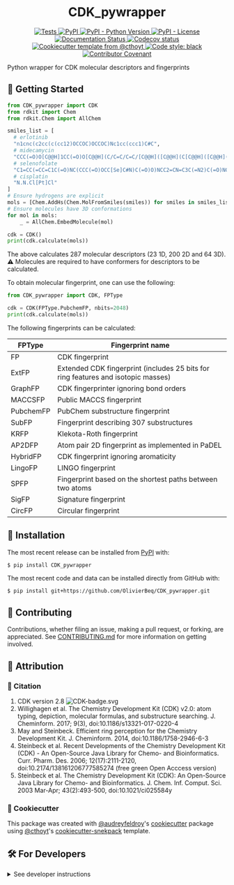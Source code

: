 <!--
<p align="center">
  <img src="https://github.com/OlivierBeq/CDK_pywrapper/raw/main/docs/source/logo.png" height="150">
</p>
-->

<h1 align="center">
  CDK_pywrapper
</h1>

<p align="center">
    <a href="https://github.com/OlivierBeq/CDK_pywrapper/actions/workflows/tests.yml">
        <img alt="Tests" src="https://github.com/OlivierBeq/CDK_pywrapper/workflows/Tests/badge.svg" />
    </a>
    <a href="https://pypi.org/project/CDK_pywrapper">
        <img alt="PyPI" src="https://img.shields.io/pypi/v/CDK_pywrapper" />
    </a>
    <a href="https://pypi.org/project/CDK_pywrapper">
        <img alt="PyPI - Python Version" src="https://img.shields.io/pypi/pyversions/CDK_pywrapper" />
    </a>
    <a href="https://github.com/OlivierBeq/CDK_pywrapper/blob/main/LICENSE">
        <img alt="PyPI - License" src="https://img.shields.io/pypi/l/CDK_pywrapper" />
    </a>
    <a href='https://CDK_pywrapper.readthedocs.io/en/latest/?badge=latest'>
        <img src='https://readthedocs.org/projects/CDK_pywrapper/badge/?version=latest' alt='Documentation Status' />
    </a>
    <a href="https://codecov.io/gh/OlivierBeq/CDK_pywrapper/branch/main">
        <img src="https://codecov.io/gh/OlivierBeq/CDK_pywrapper/branch/main/graph/badge.svg" alt="Codecov status" />
    </a>  
    <a href="https://github.com/cthoyt/cookiecutter-python-package">
        <img alt="Cookiecutter template from @cthoyt" src="https://img.shields.io/badge/Cookiecutter-snekpack-blue" /> 
    </a>
    <a href='https://github.com/psf/black'>
        <img src='https://img.shields.io/badge/code%20style-black-000000.svg' alt='Code style: black' />
    </a>
    <a href="https://github.com/OlivierBeq/CDK_pywrapper/blob/main/.github/CODE_OF_CONDUCT.md">
        <img src="https://img.shields.io/badge/Contributor%20Covenant-2.1-4baaaa.svg" alt="Contributor Covenant"/>
    </a>
</p>

Python wrapper for CDK molecular descriptors and fingerprints

## 💪 Getting Started

```python
from CDK_pywrapper import CDK
from rdkit import Chem
from rdkit.Chem import AllChem

smiles_list = [
  # erlotinib
  "n1cnc(c2cc(c(cc12)OCCOC)OCCOC)Nc1cc(ccc1)C#C",
  # midecamycin
  "CCC(=O)O[C@@H]1CC(=O)O[C@@H](C/C=C/C=C/[C@@H]([C@@H](C[C@@H]([C@@H]([C@H]1OC)O[C@H]2[C@@H]([C@H]([C@@H]([C@H](O2)C)O[C@H]3C[C@@]([C@H]([C@@H](O3)C)OC(=O)CC)(C)O)N(C)C)O)CC=O)C)O)C",
  # selenofolate
  "C1=CC(=CC=C1C(=O)NC(CCC(=O)OCC[Se]C#N)C(=O)O)NCC2=CN=C3C(=N2)C(=O)NC(=N3)N",
  # cisplatin
  "N.N.Cl[Pt]Cl"
]
# Ensure hydrogens are explicit
mols = [Chem.AddHs(Chem.MolFromSmiles(smiles)) for smiles in smiles_list]
# Ensure molecules have 3D conformations
for mol in mols:
    _ = AllChem.EmbedMolecule(mol)

cdk = CDK()
print(cdk.calculate(mols))
```

The above calculates 287 molecular descriptors (23 1D, 200 2D and 64 3D).<br/>
:warning: Molecules are required to have conformers for descriptors to be calculated.<br/>

To obtain molecular fingerprint, one can use the following:

```python
from CDK_pywrapper import CDK, FPType

cdk = CDK(FPType.PubchemFP, nbits=2048)
print(cdk.calculate(mols))
```

The following fingerprints can be calculated:

| FPType    | Fingerprint name                                                                  |
|-----------|-----------------------------------------------------------------------------------|
| FP        | CDK fingerprint                                                                   |
| ExtFP     | Extended CDK fingerprint (includes 25 bits for ring features and isotopic masses) |
| GraphFP   | CDK fingerprinter ignoring bond orders                                            |
| MACCSFP   | Public MACCS fingerprint                                                          |
| PubchemFP | PubChem substructure fingerprint                                                  |
| SubFP     | Fingerprint describing 307 substructures                                          |
| KRFP      | Klekota-Roth fingerprint                                                          |
| AP2DFP    | Atom pair 2D fingerprint as implemented in PaDEL                                  |
| HybridFP  | CDK fingerprint ignoring aromaticity                                              |
| LingoFP   | LINGO fingerprint                                                                 |
| SPFP      | Fingerprint based on the shortest paths between two atoms                         |
| SigFP     | Signature fingerprint                                                             |
| CircFP    | Circular fingerprint                                                              |

## 🚀 Installation

The most recent release can be installed from
[PyPI](https://pypi.org/project/CDK_pywrapper/) with:

```shell
$ pip install CDK_pywrapper
```

The most recent code and data can be installed directly from GitHub with:

```bash
$ pip install git+https://github.com/OlivierBeq/CDK_pywrapper.git
```

## 👐 Contributing

Contributions, whether filing an issue, making a pull request, or forking, are appreciated. See
[CONTRIBUTING.md](https://github.com/OlivierBeq/CDK_pywrapper/blob/master/.github/CONTRIBUTING.md) for more information on getting involved.

## 👋 Attribution

### 📖 Citation

1. CDK version 2.8 ![CDK-badge.svg](https://zenodo.org/badge/DOI/10.5281/zenodo.7079512.svg) 
2. Willighagen et al. The Chemistry Development Kit (CDK) v2.0: atom typing, depiction, molecular formulas, and substructure searching. J. Cheminform. 2017; 9(3), doi:10.1186/s13321-017-0220-4
3. May and Steinbeck. Efficient ring perception for the Chemistry Development Kit. J. Cheminform. 2014, doi:10.1186/1758-2946-6-3
4. Steinbeck et al. Recent Developments of the Chemistry Development Kit (CDK) - An Open-Source Java Library for Chemo- and Bioinformatics. Curr. Pharm. Des. 2006; 12(17):2111-2120, doi:10.2174/138161206777585274 (free green Open Acccess version)
5. Steinbeck et al. The Chemistry Development Kit (CDK): An Open-Source Java Library for Chemo- and Bioinformatics. J. Chem. Inf. Comput. Sci. 2003 Mar-Apr; 43(2):493-500, doi:10.1021/ci025584y

### 🍪 Cookiecutter

This package was created with [@audreyfeldroy](https://github.com/audreyfeldroy)'s
[cookiecutter](https://github.com/cookiecutter/cookiecutter) package using [@cthoyt](https://github.com/cthoyt)'s
[cookiecutter-snekpack](https://github.com/cthoyt/cookiecutter-snekpack) template.

## 🛠️ For Developers

<details>
  <summary>See developer instructions</summary>

The final section of the README is for if you want to get involved by making a code contribution.

### Development Installation

To install in development mode, use the following:

```bash
$ git clone git+https://github.com/{{cookiecutter.github_organization_name}}/{{cookiecutter.github_repository_name}}.git
$ cd {{cookiecutter.github_repository_name}}
$ pip install -e .
```

### 🥼 Testing

After cloning the repository and installing `tox` with `pip install tox`, the unit tests in the `tests/` folder can be
run reproducibly with:

```shell
$ tox
```

Additionally, these tests are automatically re-run with each commit in a [GitHub Action](https://github.com/{{cookiecutter.github_organization_name}}/{{cookiecutter.github_repository_name}}/actions?query=workflow%3ATests).

### 📖 Building the Documentation

The documentation can be built locally using the following:

```shell
$ git clone git+https://github.com/{{cookiecutter.github_organization_name}}/{{cookiecutter.github_repository_name}}.git
$ cd {{cookiecutter.github_repository_name}}
$ tox -e docs
$ open docs/build/html/index.html
``` 

The documentation automatically installs the package as well as the `docs`
extra specified in the [`setup.cfg`](setup.cfg). `sphinx` plugins
like `texext` can be added there. Additionally, they need to be added to the
`extensions` list in [`docs/source/conf.py`](docs/source/conf.py).

### 📦 Making a Release

After installing the package in development mode and installing
`tox` with `pip install tox`, the commands for making a new release are contained within the `finish` environment
in `tox.ini`. Run the following from the shell:

```shell
$ tox -e finish
```

This script does the following:

1. Uses [Bump2Version](https://github.com/c4urself/bump2version) to switch the version number in the `setup.cfg`,
   `src/{{cookiecutter.package_name}}/version.py`, and [`docs/source/conf.py`](docs/source/conf.py) to not have the `-dev` suffix
2. Packages the code in both a tar archive and a wheel using [`build`](https://github.com/pypa/build)
3. Uploads to PyPI using [`twine`](https://github.com/pypa/twine). Be sure to have a `.pypirc` file configured to avoid the need for manual input at this
   step
4. Push to GitHub. You'll need to make a release going with the commit where the version was bumped.
5. Bump the version to the next patch. If you made big changes and want to bump the version by minor, you can
   use `tox -e bumpversion -- minor` after.
</details>